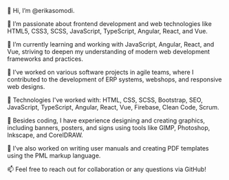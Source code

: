 👋 Hi, I’m @erikasomodi.

👀 I’m passionate about frontend development and web technologies like HTML5, CSS3, SCSS, JavaScript, TypeScript, Angular, React, and Vue.

🌱 I’m currently learning and working with JavaScript, Angular, React, and Vue, striving to deepen my understanding of modern web development frameworks and practices.

💼 I’ve worked on various software projects in agile teams, where I contributed to the development of ERP systems, webshops, and responsive web designs.

🔧 Technologies I've worked with: HTML, CSS, SCSS, Bootstrap, SEO, JavaScript, TypeScript, Angular, React, Vue, Firebase, Clean Code, Scrum.

🎨 Besides coding, I have experience designing and creating graphics, including banners, posters, and signs using tools like GIMP, Photoshop, Inkscape, and CorelDRAW.

📝 I’ve also worked on writing user manuals and creating PDF templates using the PML markup language.

📫 Feel free to reach out for collaboration or any questions via GitHub!

<!---
erikasomodi/erikasomodi is a ✨ special ✨ repository because its `README.md` (this file) appears on your GitHub profile.
You can click the Preview link to take a look at your changes.
--->
